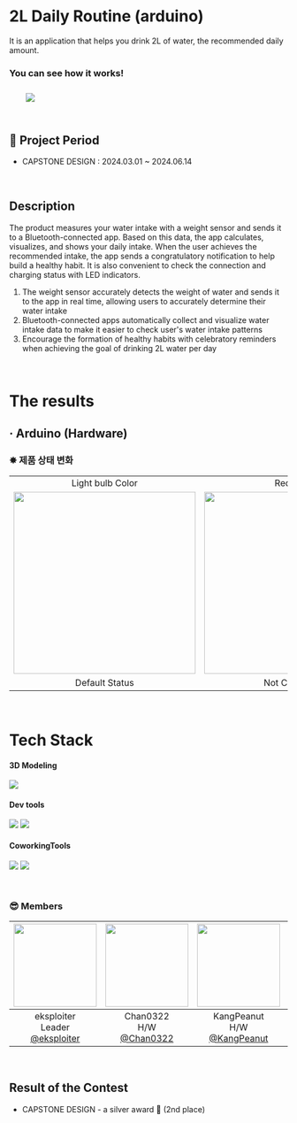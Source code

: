 # 2L Daily Routine (arduino)
It is an application that helps you drink 2L of water, the recommended daily amount.
<br>

### You can see how it works!
<a href="https://www.youtube.com/watch?v=0itAvftwnco">
        <img 
            src="https://img.shields.io/badge/YouTube-FF0000?style=for-the-badge&logo=YouTube&logoColor=white&link=https://www.youtube.com/watch?v=0itAvftwnco"
            style="height: auto; margin-left: 20px; margin-right: 20px; padding: 10px;"/>
    </a>
<br/>
<br/>


## 📆 Project Period
- CAPSTONE DESIGN : 2024.03.01 ~ 2024.06.14
<br>

## Description
The product measures your water intake with a weight sensor and sends it to a Bluetooth-connected app. 
Based on this data, the app calculates, visualizes, and shows your daily intake. 
When the user achieves the recommended intake, the app sends a congratulatory notification to help build a healthy habit. 
It is also convenient to check the connection and charging status with LED indicators.
<br>
1. The weight sensor accurately detects the weight of water and sends it to the app in real time, allowing users to accurately determine their water intake
2. Bluetooth-connected apps automatically collect and visualize water intake data to make it easier to check user's water intake patterns
3. Encourage the formation of healthy habits with celebratory reminders when achieving the goal of drinking 2L water per day
<br>

# The results
## · Arduino (Hardware)
<h3>✸ 제품 상태 변화</h3>

<table>
	<tr>
    <td colspan="1" align="center">Light bulb Color</td>
	  <td colspan="1" align="center">Red Color</td>
                <td colspan="1" align="center">Green Color</td>
  </tr>
  <tr>
    <td align="center"><img width="329" src="https://github.com/user-attachments/assets/a5d96fa2-7943-4224-8bcf-d1f2be894f5f"/></td>
    <td align="center"><img width="329" src="https://github.com/user-attachments/assets/bd2d1567-cb97-4e07-8a03-d25335fbc98d"/></td>
    <td align="center"><img width="329" src="https://github.com/user-attachments/assets/6d3949ae-8f87-4674-b712-0d48955faf1d"/></td>
  </tr>
  <tr>
    <td colspan="1" align="center">Default Status</td>
	  <td colspan="1" align="center">Not Connected</td>
          <td colspan="1" align="center">State Change</td>
  </tr>
</table>
</br>

# Tech Stack
#### 3D Modeling
<p>
  <img src="https://img.shields.io/badge/SolidWorks-005386?style=for-the-badge&logo=dassaultsystemes&logoColor=white"/>
</p>

#### Dev tools
<p> 
  <img src="https://img.shields.io/badge/Arduino-00878F?style=for-the-badge&logo=Arduino&logoColor=white"/>
  <img src="https://img.shields.io/badge/github-%23121011.svg?style=for-the-badge&logo=github&logoColor=white">
</p>

#### CoworkingTools
<p>
  <img src="https://img.shields.io/badge/Notion-000000?style=for-the-badge&logo=notion&logoColor=white"/>
  <img src="https://img.shields.io/badge/ZOOM-0B5CFF?style=for-the-badge&logo=ZOOM&logoColor=white"/>
</p>
<br>

### 😎 Members
|<img src="https://avatars.githubusercontent.com/u/136697128?v=4" width="150" height="150"/>|<img src="https://avatars.githubusercontent.com/u/70271230?v=4" width="150" height="150"/>|<img src="https://avatars.githubusercontent.com/u/164983782?v=4" width="150" height="150"/>|<img src="https://avatars.githubusercontent.com/u/164983586?v=4" width="150" height="150"/>|<img src="https://avatars.githubusercontent.com/u/164983694?v=4" width="150" height="150"/>|
|:-:|:-:|:-:|:-:|:-:|
|eksploiter<br/>Leader<br/>[@eksploiter](https://github.com/eksploiter)|Chan0322<br/>H/W<br/>[@Chan0322](https://github.com/Chan0322)|KangPeanut<br/>H/W<br/>[@KangPeanut](https://github.com/KangPeanut)|papjukuk<br/>S/W<br/>[@papjukuk](https://github.com/papjukuk)|8haneol8<br/>S/W<br/>[@8haneol8](https://github.com/8haneol8)|
<br/>

## Result of the Contest
- CAPSTONE DESIGN - a silver award 🥈 (2nd place)
